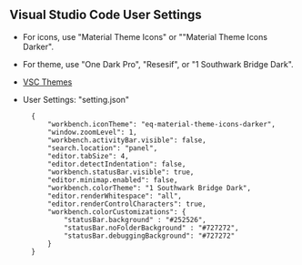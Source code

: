 ## **Visual Studio Code User Settings**

- For icons, use "Material Theme Icons" or ""Material Theme Icons Darker".

- For theme, use "One Dark Pro", "Resesif", or "1 Southwark Bridge Dark".

- [VSC Themes](http://orta.io/vscode-themes/)

- User Settings: "setting.json"

        {
            "workbench.iconTheme": "eq-material-theme-icons-darker",
            "window.zoomLevel": 1,
            "workbench.activityBar.visible": false,
            "search.location": "panel",
            "editor.tabSize": 4,
            "editor.detectIndentation": false,
            "workbench.statusBar.visible": true,
            "editor.minimap.enabled": false,
            "workbench.colorTheme": "1 Southwark Bridge Dark",
            "editor.renderWhitespace": "all",
            "editor.renderControlCharacters": true,
            "workbench.colorCustomizations": {
                "statusBar.background" : "#252526",
                "statusBar.noFolderBackground" : "#727272",
                "statusBar.debuggingBackground": "#727272"
            }
        }